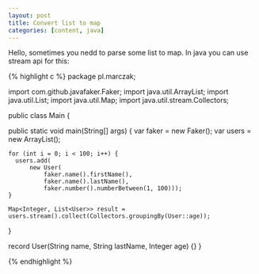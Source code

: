 ```yaml
---
layout: post
title: Convert list to map
categories: [content, java]
---
```


Hello, sometimes you nedd to parse some list to map. In java you can use stream api for this:



{% highlight c %}
package pl.marczak;

import com.github.javafaker.Faker;
import java.util.ArrayList;
import java.util.List;
import java.util.Map;
import java.util.stream.Collectors;

public class Main {

public static void main(String[] args) {
var faker = new Faker();
var users = new ArrayList<User>();

    for (int i = 0; i < 100; i++) {
      users.add(
          new User(
              faker.name().firstName(),
              faker.name().lastName(),
              faker.number().numberBetween(1, 100)));
    }

    Map<Integer, List<User>> result = users.stream().collect(Collectors.groupingBy(User::age));
}

record User(String name, String lastName, Integer age) {}
}

{% endhighlight %}

